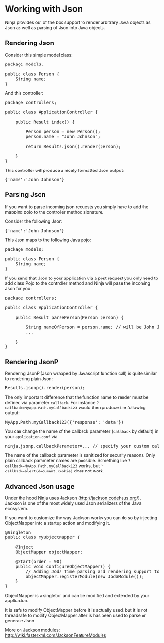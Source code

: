 Working with Json
=================

Ninja provides out of the box support to render arbitrary Java objects as Json as
well as parsing of Json into Java objects.


Rendering Json
--------------

Consider this simple model class:

<pre class="prettyprint">
package models;

public class Person {       
    String name;
}    
</pre>

And this controller:

<pre class="prettyprint">
package controllers;

public class ApplicationController {       

    public Result index() {

        Person person = new Person();
        person.name = "John Johnson";

        return Results.json().render(person);

    }
}
</pre>

This controller will produce a nicely formatted Json output:

<pre class="prettyprint">
{'name':'John Johnson'}
</pre>


Parsing Json
------------

If you want to parse incoming json requests you simply have to add the mapping pojo
to the controller method signature.

Consider the following Json:

<pre class="prettyprint">
{'name':'John Johnson'}
</pre>

This Json maps to the following Java pojo:

<pre class="prettyprint">
package models;

public class Person {       
    String name;
}    
</pre>


If you send that Json to your application via a post request you only need to 
add class Pojo to the controller method and Ninja will pase the incoming
Json for you:

<pre class="prettyprint">
package controllers;

public class ApplicationController {       

    public Result parsePerson(Person person) {
        
        String nameOfPerson = person.name; // will be John Johnson
        ...

    }
}
</pre>


Rendering JsonP
---------------

Rendering JsonP (Json wrapped by Javascript function call) is quite
similar to rendering plain Json:

<pre class="prettyprint">
Results.jsonp().render(person);
</pre>

The only important difference that the function name to render must be
defined via parameter <code>callback</code>. For instance
<code>?callback=MyApp.Path.myCallback123</code> would then produce
the following output:

<pre class="prettyprint">
MyApp.Path.myCallback123({'response': 'data'})
</pre>

You can change the name of the callback parameter (<code>callback</code> by
default) in your <code>application.conf</code> via

<pre class="prettyprint">
ninja.jsonp.callbackParameter=... // specify your custom callback parameter name
</pre>

<div class="alert alert-info">
The name of the callback parameter is sanitized for security reasons. Only
plain callback parameter names are possible. Something like 
<code>?callback=MyApp.Path.myCallback123</code> 
works, but <code>?callback=alert(document.cookie)</code> does not work.
</div>


Advanced Json usage
-------------------

Under the hood Ninja uses Jackson (http://jackson.codehaus.org/). Jackson
is one of the most widely used Json serializers of the Java ecosystem.

If you want to customize the way Jackson works you can do so by injecting
ObjectMapper into a startup action and modifying it. 

<pre class="prettyprint">
@Singleton
public class MyObjectMapper {

    @Inject 
    ObjectMapper objectMapper;

    @Start(order = 90)
    public void configureObjectMapper() {
        // Adding Joda Time parsing and rendering support to Jackson
        objectMapper.registerModule(new JodaModule());     
    }
}
</pre>

ObjectMapper is a singleton and can be modified and extended 
by your application. 


It is safe to modify ObjectMapper before
it is actually used, but it is not threadsafe to modify ObjectMapper 
after is has been used to parse or generate Json.

More on Jackson modules: http://wiki.fasterxml.com/JacksonFeatureModules